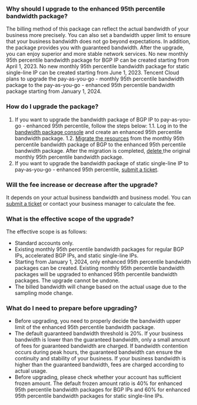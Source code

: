 ﻿### Why should I upgrade to the enhanced 95th percentile bandwidth package?
The billing method of this package can reflect the actual bandwidth of your business more precisely. You can also set a bandwidth upper limit to ensure that your business bandwidth does not go beyond expectations. In addition, the package provides you with guaranteed bandwidth. After the upgrade, you can enjoy superior and more stable network services.
No new monthly 95th percentile bandwidth package for BGP IP can be created starting from April 1, 2023. No new monthly 95th percentile bandwidth package for static single-line IP can be created starting from June 1, 2023. Tencent Cloud plans to upgrade the pay-as-you-go - monthly 95th percentile bandwidth package to the pay-as-you-go - enhanced 95th percentile bandwidth package starting from January 1, 2024.

### How do I upgrade the package?
1. If you want to upgrade the bandwidth package of BGP IP to pay-as-you-go - enhanced 95th percentile, follow the steps below:
	1.1. Log in to the [bandwidth package console](https://console.cloud.tencent.com/vpc/package?rid=1) and create an enhanced 95th percentile bandwidth package.
	1.2. [Migrate the resources](https://www.tencentcloud.com/document/product/684/45860) from the monthly 95th percentile bandwidth package of BGP to the enhanced 95th percentile bandwidth package. After the migration is completed, [delete ](https://www.tencentcloud.com/zh/document/product/684/34598) the original monthly 95th percentile bandwidth package.
2. If you want to upgrade the bandwidth package of static single-line IP to pay-as-you-go - enhanced 95th percentile, [submit a ticket](https://console.cloud.tencent.com/workorder/category).

### Will the fee increase or decrease after the upgrade?
It depends on your actual business bandwidth and business model. You can [submit a ticket](https://console.cloud.tencent.com/workorder/category) or contact your business manager to calculate the fee.

### What is the effective scope of the upgrade?
The effective scope is as follows:
- Standard accounts only.
- Existing monthly 95th percentile bandwidth packages for regular BGP IPs, accelerated BGP IPs, and static single-line IPs.
- Starting from January 1, 2024, only enhanced 95th percentile bandwidth packages can be created. Existing monthly 95th percentile bandwidth packages will be upgraded to enhanced 95th percentile bandwidth packages. The upgrade cannot be undone.
- The billed bandwidth will change based on the actual usage due to the sampling mode change.

### What do I need to prepare before upgrading?
- Before upgrading, you need to properly decide the bandwidth upper limit of the enhanced 95th percentile bandwidth package.
- The default guaranteed bandwidth threshold is 20%. If your business bandwidth is lower than the guaranteed bandwidth, only a small amount of fees for guaranteed bandwidth are charged. If bandwidth contention occurs during peak hours, the guaranteed bandwidth can ensure the continuity and stability of your business. If your business bandwidth is higher than the guaranteed bandwidth, fees are charged according to actual usage.
- Before upgrading, please check whether your account has sufficient frozen amount. The default frozen amount ratio is 40% for enhanced 95th percentile bandwidth packages for BGP IPs and 60% for enhanced 95th percentile bandwidth packages for static single-line IPs.
